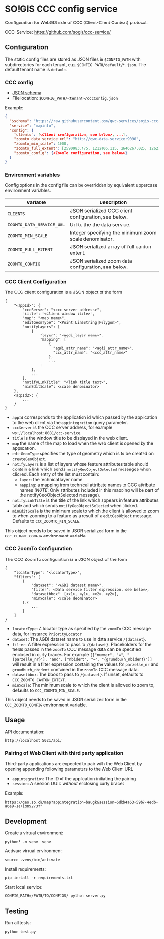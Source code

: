 SO!GIS CCC config service
=========================

Configuration for WebGIS side of CCC (Client-Client Context) protocol.

CCC-Service: https://github.com/sogis/ccc-service/


Configuration
-------------

The static config files are stored as JSON files in `$CONFIG_PATH` with subdirectories for each tenant,
e.g. `$CONFIG_PATH/default/*.json`. The default tenant name is `default`.

### CCC config

* [JSON schema](schemas/sogis-ccc-config.json)
* File location: `$CONFIG_PATH/<tenant>/cccConfig.json`

Example:
```json
{
  "$schema": "https://raw.githubusercontent.com/qwc-services/sogis-ccc-config/master/schemas/sogis-ccc-config.json",
  "service": "mapinfo",
  "config": {
    "clients": [<Client configuration, see below>, ...],
    "zoomto_data_service_url": "http://qwc-data-service:9090",
    "zoomto_min_scale": 1000,
    "zoomto_full_extent": [2590983.475, 1212806.115, 2646267.025, 1262755.009],
    "zoomto_config": {<ZoomTo configuration, see below>}
  }
}
```


### Environment variables

Config options in the config file can be overridden by equivalent uppercase environment variables.

| Variable                  | Description                                            |
|---------------------------|--------------------------------------------------------|
| `CLIENTS`                 | JSON serialized CCC client configuration, see below.   |
| `ZOOMTO_DATA_SERVICE_URL` | Url to the the data service.                           |
| `ZOOMTO_MIN_SCALE`        | Integer specifying the minimum zoom scale denominator. |
| `ZOOMTO_FULL_EXTENT`      | JSON serialized array of full canton extent.           |
| `ZOOMTO_CONFIG`           | JSON serialized zoom data configuration, see below.    |


### CCC Client Configuration

The CCC client configuration is a JSON object of the form

    {
        "<appId>": {
            "cccServer": "<ccc server address>",
            "title": "<Client window title>",
            "map": "<map name>",
            "editGeomType": "<Point|LineString|Polygon>",
            "notifyLayers": [
                {
                    "layer": "<agdi_layer name>",
                    "mapping": [
                        {
                          "agdi_attr_name": "<agdi_attr_name>",
                          "ccc_attr_name": "<ccc_attr_name>"
                        },
                        ...
                    ]
                },
                ...
            ],
            "notifyLinkTitle": "<link title text>",
            "minEditScale": <scale denominator>
        },
        <appId2>: {
            ...
        }
    }

* `appId` corresponds to the application id which passed by the application to the web client via the `appintegration` query parameter.
* `cccServer` is the CCC server address, for example `ws://localhost:8081/ccc-service`.
* `title` is the window title to be displayed in the web client.
* `map` the name of the map to load when the web client is opened by the application.
* `editGeomType` specifies the type of geometry which is to be created on `createGeoObject`.
* `notifyLayers` is a list of layers whose feature attributes table should contain a link which sends `notifyGeoObjectSelected` messages when clicked. Each entry of the list must contain:
  * `layer`: the technical layer name
  * `mapping`: a mapping from technical attribute names to CCC attribute names (*NOTE*: Only attributes included in this mapping will be part of the notifyGeoObjectSelected message).
* `notifyLinkTitle` is the title of the link which appears in feature attributes table and which sends `notifyGeoObjectSelected` when clicked.
* `minEditScale` is the minimum scale to which the client is allowed to zoom to when zooming to a feature as a result of a `editGeoObject` message. Defaults to `CCC_ZOOMTO_MIN_SCALE`.

This object needs to be saved in JSON serialized form in the `CCC_CLIENT_CONFIG` environment variable.


### CCC ZoomTo Configuration

The CCC ZoomTo configuration is a JSON object of the form

    {
        "locatorType": "<locatorType>",
        "filters": [
            {
                "dataset": "<AGDI dataset name>",
                "filter": <Data service filter expression, see below>,
                "datasetbbox": [<x1>, <y1>, <x2>, <y2>],
                "minScale": <scale deominator>
            },{
                ...
            }
        ]
    }

* `locatorType`: A locator type as specified by the `zoomTo` CCC message data, for instance `PriorityLocator`.
* `dataset`: The AGDI dataset name to use in data service `/{dataset}`.
* `filter`: A filter expression to pass to `/{dataset}`. Placeholders for the fields passed in the `zoomTo` CCC message data can be specified enclosed in curly braces. For example `[["nummer", "=", "{parzelle_nr}"], "and", ["nbident", "=", "{grundbuch_nbident}"]]` will result in a filter expression containing the values for `parzelle_nr` and `grundbuch_nbident` contained in the `zoomTo` CCC message data.
* `datasetbbox`: The bbox to pass to `/{dataset}`. If unset, defaults to `CCC_ZOOMTO_CANTON_EXTENT`.
* `minScale`: The minimum scale to which the client is allowed to zoom to, defaults to `CCC_ZOOMTO_MIN_SCALE`.

This object needs to be saved in JSON serialized form in the `CCC_ZOOMTO_CONFIG` environment variable.


Usage
-----

API documentation:

    http://localhost:5021/api/


### Pairing of Web Client with third party application

Third-party applications are expected to pair with the Web Client by opening appending following parameters to the Web Client URL

* `appintegration`: The ID of the application initiating the pairing
* `session`: A session UUID *without* enclosing curly braces

Example:

    https://geo.so.ch/map?appintegration=baugk&session=6dbb4a63-59b7-4edb-a6e9-1e71db9273ff

Development
-----------

Create a virtual environment:

    python3 -m venv .venv

Activate virtual environment:

    source .venv/bin/activate

Install requirements:

    pip install -r requirements.txt

Start local service:

    CONFIG_PATH=/PATH/TO/CONFIGS/ python server.py


Testing
-------

Run all tests:

    python test.py

